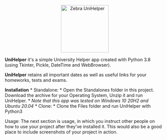 <p align="center">
	<img alt="Zebra UniHelper" src="https://github.com/SebastianRichiteanu/UniHelper/blob/main/Files/icon.ico" width="150">
</p>

**UniHelper** it's a simple University Helper app created with Python 3.8 (using Tkinter, Pickle, DateTime and WebBrowser).

**UniHelper** retains all important dates as well as useful links for your homeworks, tests and exams.

**Installation** 
	* Standalone:
		* Open the Standalones folder in this project. Download the archive for your Operating System, Unzip it and run UniHelper.
		* *Note that this app was tested on Windows 10 20H2 and Ubuntu 20.04*
	* Clone:
		* Clone the Files folder and run UniHelper with Python3
		

Usage: The next section is usage, in which you instruct other people on how to use your project after they’ve installed it. This would also be a good place to include screenshots of your project in action.
